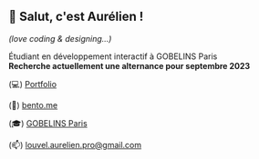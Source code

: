 ## 👋 Salut, c'est Aurélien !

*(love coding & designing…)*

Étudiant en développement interactif à GOBELINS Paris  
**Recherche actuellement une alternance pour septembre 2023**

(💻) [Portfolio](http://aurelienlouvel.fr)

(🍱) [bento.me](https://bento.me/aurelienlouvel)

(🎓) [GOBELINS Paris](https://github.com/gobelins)

(📫) [louvel.aurelien.pro@gmail.com](mailto:louvel.aurelien.pro@gmail.com)
